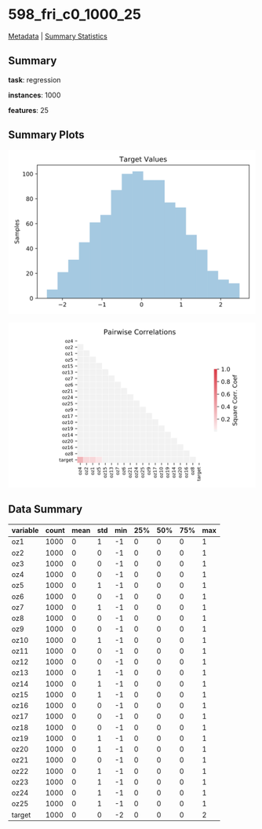 # 598_fri_c0_1000_25

[Metadata](metadata.yaml) | [Summary Statistics](summary_stats.csv)

## Summary

**task**: regression

**instances**: 1000

**features**: 25

## Summary Plots

![Labels](label.svg)

![Corr](corr.svg)

## Data Summary

|	variable	|	count	|	mean	|	std	|	min	|	25%	|	50%	|	75%	|	max|
| --- | --- | --- | --- | --- | --- | --- | --- | --- |
|	oz1	|	1000	|	0	|	1	|	-1	|	0	|	0	|	0	|	1
|	oz2	|	1000	|	0	|	0	|	-1	|	0	|	0	|	0	|	1
|	oz3	|	1000	|	0	|	0	|	-1	|	0	|	0	|	0	|	1
|	oz4	|	1000	|	0	|	0	|	-1	|	0	|	0	|	0	|	1
|	oz5	|	1000	|	0	|	1	|	-1	|	0	|	0	|	0	|	1
|	oz6	|	1000	|	0	|	0	|	-1	|	0	|	0	|	0	|	1
|	oz7	|	1000	|	0	|	1	|	-1	|	0	|	0	|	0	|	1
|	oz8	|	1000	|	0	|	0	|	-1	|	0	|	0	|	0	|	1
|	oz9	|	1000	|	0	|	0	|	-1	|	0	|	0	|	0	|	1
|	oz10	|	1000	|	0	|	1	|	-1	|	0	|	0	|	0	|	1
|	oz11	|	1000	|	0	|	0	|	-1	|	0	|	0	|	0	|	1
|	oz12	|	1000	|	0	|	0	|	-1	|	0	|	0	|	0	|	1
|	oz13	|	1000	|	0	|	1	|	-1	|	0	|	0	|	0	|	1
|	oz14	|	1000	|	0	|	1	|	-1	|	0	|	0	|	0	|	1
|	oz15	|	1000	|	0	|	1	|	-1	|	0	|	0	|	0	|	1
|	oz16	|	1000	|	0	|	0	|	-1	|	0	|	0	|	0	|	1
|	oz17	|	1000	|	0	|	0	|	-1	|	0	|	0	|	0	|	1
|	oz18	|	1000	|	0	|	0	|	-1	|	0	|	0	|	0	|	1
|	oz19	|	1000	|	0	|	1	|	-1	|	0	|	0	|	0	|	1
|	oz20	|	1000	|	0	|	1	|	-1	|	0	|	0	|	0	|	1
|	oz21	|	1000	|	0	|	0	|	-1	|	0	|	0	|	0	|	1
|	oz22	|	1000	|	0	|	1	|	-1	|	0	|	0	|	0	|	1
|	oz23	|	1000	|	0	|	1	|	-1	|	0	|	0	|	0	|	1
|	oz24	|	1000	|	0	|	1	|	-1	|	0	|	0	|	0	|	1
|	oz25	|	1000	|	0	|	1	|	-1	|	0	|	0	|	0	|	1
|	target	|	1000	|	0	|	0	|	-2	|	0	|	0	|	0	|	2
